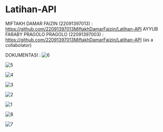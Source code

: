 # Latihan-API

MIFTAKH DAMAR FAIZIN (22091397013) : https://github.com/22091397013MiftakhDamarFaizin/Latihan-API
AYYUB FARABY PRAGOLO PRAGOLO (22091397003) : https://github.com/22091397013MiftakhDamarFaizin/Latihan-API (as a collabolator)

DOKUMENTASI :
![6](https://github.com/22091397013MiftakhDamarFaizin/Latihan-API/assets/144770994/b8aaabfb-2b50-4528-9849-caaca390215b)

![5](https://github.com/22091397013MiftakhDamarFaizin/Latihan-API/assets/144770994/68b79106-4b1d-444d-87ff-b46e01e156a3)

![4](https://github.com/22091397013MiftakhDamarFaizin/Latihan-API/assets/144770994/b4f49e0d-888d-42ae-9d0d-928fb77bdc31)

![3](https://github.com/22091397013MiftakhDamarFaizin/Latihan-API/assets/144770994/ef86c101-3f56-4aa0-8769-0056d9435324)

![2](https://github.com/22091397013MiftakhDamarFaizin/Latihan-API/assets/144770994/c7566a97-01cd-437d-ba87-ed31a81f840e)

![1](https://github.com/22091397013MiftakhDamarFaizin/Latihan-API/assets/144770994/8a54d385-d416-4d92-a048-e69d72852522)

![8](https://github.com/22091397013MiftakhDamarFaizin/Latihan-API/assets/144770994/077b79ca-94be-4a9c-8b0b-c3b5e6f41476)

![7](https://github.com/22091397013MiftakhDamarFaizin/Latihan-API/assets/144770994/92aca531-3924-4132-b460-02b4eef04c9e)
